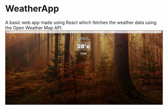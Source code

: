 # WeatherApp
A basic web app made using React which fetches the weather data using the Open Weather Map API.
![](src/assets/weather.png)

